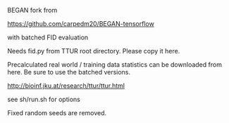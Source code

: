 BEGAN fork from

https://github.com/carpedm20/BEGAN-tensorflow

with batched FID evaluation

Needs fid.py from TTUR root directory. Please copy it here. 

Precalculated real world / training data statistics can be downloaded
from here. Be sure to use the batched versions.

http://bioinf.jku.at/research/ttur/ttur.html

see sh/run.sh for options

Fixed random seeds are removed.
